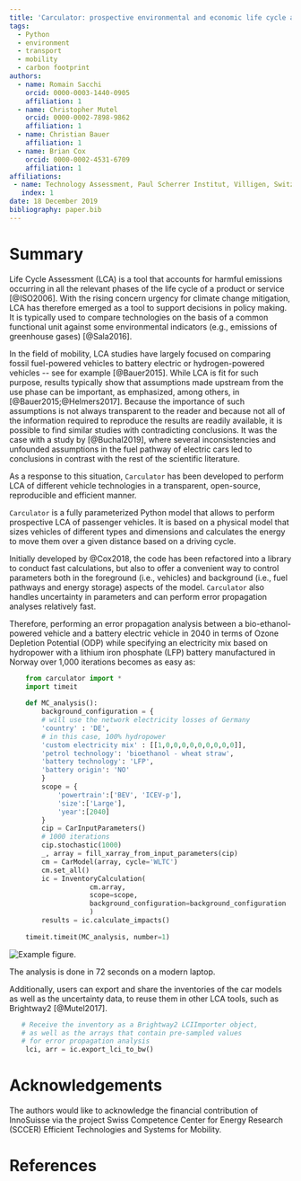 ```yaml
---
title: 'Carculator: prospective environmental and economic life cycle assessment of vehicles'
tags:
  - Python
  - environment
  - transport
  - mobility
  - carbon footprint
authors:
  - name: Romain Sacchi
    orcid: 0000-0003-1440-0905
    affiliation: 1
  - name: Christopher Mutel
    orcid: 0000-0002-7898-9862
    affiliation: 1
  - name: Christian Bauer
    affiliation: 1
  - name: Brian Cox
    orcid: 0000-0002-4531-6709
    affiliation: 1
affiliations:
 - name: Technology Assessment, Paul Scherrer Institut, Villigen, Switzerland
   index: 1
date: 18 December 2019
bibliography: paper.bib
---
```


# Summary

Life Cycle Assessment (LCA) is a tool that accounts for harmful emissions
occurring in all the relevant phases of the life cycle of a product or service [@ISO2006].
With the rising concern urgency for climate change mitigation, LCA has therefore emerged as a tool
to support decisions in policy making. It is typically used to compare technologies on the basis of a 
common functional unit against some environmental indicators (e.g., emissions of greenhouse gases) [@Sala2016]. 

In the field of mobility, LCA studies have largely focused on comparing fossil fuel-powered vehicles to
battery electric or hydrogen-powered vehicles -- see for example [@Bauer2015].
While LCA is fit for such purpose, results typically show that assumptions made upstream
from the use phase can be important, as emphasized, among others, in [@Bauer2015;@Helmers2017].
Because the importance of such assumptions is not always transparent to the reader and because not all of the
information required to reproduce the results are readily available,
it is possible to find similar studies with contradicting conclusions. It was the case with a study by [@Buchal2019],
where several inconsistencies and unfounded assumptions in the fuel pathway of electric cars led
to conclusions in contrast with the rest of the scientific literature.

As a response to this situation, ``Carculator`` has been developed to perform LCA of different
vehicle technologies in a transparent, open-source, reproducible and efficient manner.
 
``Carculator`` is a fully parameterized Python model that allows to perform prospective
LCA of passenger vehicles. It is based on a physical model that sizes vehicles of different types
and dimensions and calculates the energy to move them over a given distance based on a driving cycle.

Initially developed by @Cox2018, the code has been refactored into a library to conduct
fast calculations, but also to offer a convenient way to control parameters both in
the foreground (i.e., vehicles) and background (i.e., fuel pathways and energy storage) aspects
of the model. ``Carculator`` also handles uncertainty in parameters and can perform error propagation analyses
relatively fast.

Therefore, performing an error propagation analysis between a bio-ethanol-powered vehicle and a battery electric vehicle in 2040
in terms of Ozone Depletion Potential (ODP) while specifying an electricity mix based on hydropower with a lithium iron phosphate (LFP) battery manufactured in Norway over 1,000 iterations
becomes as easy as:

```python
    from carculator import *
    import timeit
    
    def MC_analysis():
        background_configuration = {
        # will use the network electricity losses of Germany
        'country' : 'DE', 
        # in this case, 100% hydropower
        'custom electricity mix' : [[1,0,0,0,0,0,0,0,0,0]],            
        'petrol technology': 'bioethanol - wheat straw',
        'battery technology': 'LFP',
        'battery origin': 'NO'
        }
        scope = {
            'powertrain':['BEV', 'ICEV-p'],
            'size':['Large'],
            'year':[2040]
        }
        cip = CarInputParameters()
        # 1000 iterations
        cip.stochastic(1000)
        _, array = fill_xarray_from_input_parameters(cip)
        cm = CarModel(array, cycle='WLTC')
        cm.set_all()
        ic = InventoryCalculation(
                    cm.array,
                    scope=scope,
                    background_configuration=background_configuration
                    )
        results = ic.calculate_impacts()
        
    timeit.timeit(MC_analysis, number=1)
```

![Example figure.](https://github.com/romainsacchi/coarse/raw/master/docs/MC_example_article.png)

The analysis is done in 72 seconds on a modern laptop.

Additionally, users can export and share the inventories of the car models as well as the uncertainty data,
to reuse them in other LCA tools, such as Brightway2 [@Mutel2017].

```python
   # Receive the inventory as a Brightway2 LCIImporter object,
   # as well as the arrays that contain pre-sampled values
   # for error propagation analysis
    lci, arr = ic.export_lci_to_bw()
```

# Acknowledgements

The authors would like to acknowledge the financial contribution of InnoSuisse via the project
Swiss Competence Center for Energy Research (SCCER) Efficient Technologies and Systems for Mobility.

# References

